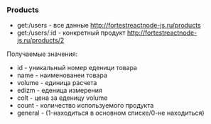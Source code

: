 ### Products

-    get:/users - все данные
        http://fortestreactnode-js.ru/products
-    get:/users/:id - конкретный продукт
http://fortestreactnode-js.ru/products/2

Получаемые значения:

- id - уникальный номер еденици товара
- name - наименованеи товара
- volume - единица расчета
- edizm - еденица измерения
- colt - цена за еденицу volume
- count - количество используемого продукта
- general - (1-находиться в основном списке/0-не находиться)
 